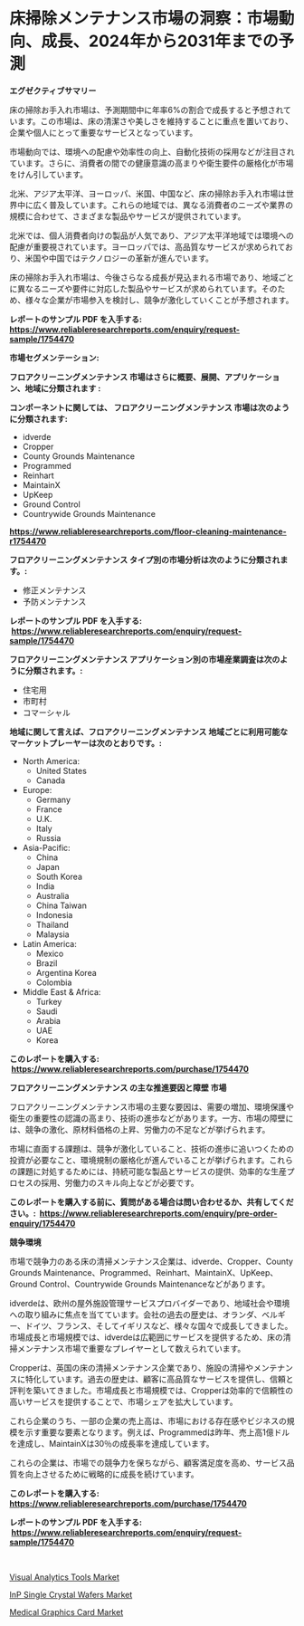 <p><h1>床掃除メンテナンス市場の洞察：市場動向、成長、2024年から2031年までの予測</h1></p><p><strong>エグゼクティブサマリー</strong></p>
<p><p>床の掃除お手入れ市場は、予測期間中に年率6%の割合で成長すると予想されています。この市場は、床の清潔さや美しさを維持することに重点を置いており、企業や個人にとって重要なサービスとなっています。</p><p>市場動向では、環境への配慮や効率性の向上、自動化技術の採用などが注目されています。さらに、消費者の間での健康意識の高まりや衛生要件の厳格化が市場をけん引しています。</p><p>北米、アジア太平洋、ヨーロッパ、米国、中国など、床の掃除お手入れ市場は世界中に広く普及しています。これらの地域では、異なる消費者のニーズや業界の規模に合わせて、さまざまな製品やサービスが提供されています。</p><p>北米では、個人消費者向けの製品が人気であり、アジア太平洋地域では環境への配慮が重要視されています。ヨーロッパでは、高品質なサービスが求められており、米国や中国ではテクノロジーの革新が進んでいます。</p><p>床の掃除お手入れ市場は、今後さらなる成長が見込まれる市場であり、地域ごとに異なるニーズや要件に対応した製品やサービスが求められています。そのため、様々な企業が市場参入を検討し、競争が激化していくことが予想されます。</p></p>
<p><strong>レポートのサンプル PDF を入手する: <a href="https://www.reliableresearchreports.com/enquiry/request-sample/1754470">https://www.reliableresearchreports.com/enquiry/request-sample/1754470</a></strong></p>
<p><strong>市場セグメンテーション:</strong></p>
<p><strong> フロアクリーニングメンテナンス 市場はさらに概要、展開、アプリケーション、地域に分類されます :</strong></p>
<p><strong>コンポーネントに関しては、 フロアクリーニングメンテナンス 市場は次のように分類されます: &nbsp;</strong></p>
<p><ul><li>idverde</li><li>Cropper</li><li>County Grounds Maintenance</li><li>Programmed</li><li>Reinhart</li><li>MaintainX</li><li>UpKeep</li><li>Ground Control</li><li>Countrywide Grounds Maintenance</li></ul></p>
<p><strong><a href="https://www.reliableresearchreports.com/floor-cleaning-maintenance-r1754470">https://www.reliableresearchreports.com/floor-cleaning-maintenance-r1754470</a></strong></p>
<p><strong> フロアクリーニングメンテナンス タイプ別の市場分析は次のように分類されます。:</strong></p>
<p><ul><li>修正メンテナンス</li><li>予防メンテナンス</li></ul></p>
<p><strong>レポートのサンプル PDF を入手する: &nbsp;<a href="https://www.reliableresearchreports.com/enquiry/request-sample/1754470">https://www.reliableresearchreports.com/enquiry/request-sample/1754470</a></strong></p>
<p><strong> フロアクリーニングメンテナンス アプリケーション別の市場産業調査は次のように分類されます。:</strong></p>
<p><ul><li>住宅用</li><li>市町村</li><li>コマーシャル</li></ul></p>
<p><strong>地域に関して言えば、フロアクリーニングメンテナンス 地域ごとに利用可能なマーケットプレーヤーは次のとおりです。:</strong></p>
<p><ul>
    <li>
        North America:
        <ul>
            <li>United States</li>
            <li>Canada</li>
        </ul>
    </li>
    <li>
        Europe:
        <ul>
            <li>Germany</li>
            <li>France</li>
            <li>U.K.</li>
            <li>Italy</li>
            <li>Russia</li>
        </ul>
    </li>
    <li>
        Asia-Pacific:
        <ul>
            <li>China</li>
            <li>Japan</li>
            <li>South Korea</li>
            <li>India</li>
            <li>Australia</li>
            <li>China Taiwan</li>
            <li>Indonesia</li>
            <li>Thailand</li>
            <li>Malaysia</li>
        </ul>
    </li>
    <li>
        Latin America:
        <ul>
            <li>Mexico</li>
            <li>Brazil</li>
            <li>Argentina Korea</li>
            <li>Colombia</li>
        </ul>
    </li>
    <li>
        Middle East & Africa:
        <ul>
            <li>Turkey</li>
            <li>Saudi</li>
            <li>Arabia</li>
            <li>UAE</li>
            <li>Korea</li>
        </ul>
    </li>
    </ul></p>
<p><strong>このレポートを購入する: &nbsp;<a href="https://www.reliableresearchreports.com/purchase/1754470">https://www.reliableresearchreports.com/purchase/1754470</a></strong></p>
<p><strong>フロアクリーニングメンテナンス の主な推進要因と障壁 市場</strong></p>
<p><p>フロアクリーニングメンテナンス市場の主要な要因は、需要の増加、環境保護や衛生の重要性の認識の高まり、技術の進歩などがあります。一方、市場の障壁には、競争の激化、原材料価格の上昇、労働力の不足などが挙げられます。</p><p>市場に直面する課題は、競争が激化していること、技術の進歩に追いつくための投資が必要なこと、環境規制の厳格化が進んでいることが挙げられます。これらの課題に対処するためには、持続可能な製品とサービスの提供、効率的な生産プロセスの採用、労働力のスキル向上などが必要です。</p></p>
<p><strong>このレポートを購入する前に、質問がある場合は問い合わせるか、共有してください。:&nbsp; <a href="https://www.reliableresearchreports.com/enquiry/pre-order-enquiry/1754470">https://www.reliableresearchreports.com/enquiry/pre-order-enquiry/1754470</a></strong></p>
<p><strong>競争環境</strong></p>
<p><p>市場で競争力のある床の清掃メンテナンス企業は、idverde、Cropper、County Grounds Maintenance、Programmed、Reinhart、MaintainX、UpKeep、Ground Control、Countrywide Grounds Maintenanceなどがあります。</p><p>idverdeは、欧州の屋外施設管理サービスプロバイダーであり、地域社会や環境への取り組みに焦点を当てています。会社の過去の歴史は、オランダ、ベルギー、ドイツ、フランス、そしてイギリスなど、様々な国々で成長してきました。市場成長と市場規模では、idverdeは広範囲にサービスを提供するため、床の清掃メンテナンス市場で重要なプレイヤーとして数えられています。</p><p>Cropperは、英国の床の清掃メンテナンス企業であり、施設の清掃やメンテナンスに特化しています。過去の歴史は、顧客に高品質なサービスを提供し、信頼と評判を築いてきました。市場成長と市場規模では、Cropperは効率的で信頼性の高いサービスを提供することで、市場シェアを拡大しています。</p><p>これら企業のうち、一部の企業の売上高は、市場における存在感やビジネスの規模を示す重要な要素となります。例えば、Programmedは昨年、売上高1億ドルを達成し、MaintainXは30％の成長率を達成しています。</p><p>これらの企業は、市場での競争力を保ちながら、顧客満足度を高め、サービス品質を向上させるために戦略的に成長を続けています。</p></p>
<p><strong>このレポートを購入する: &nbsp; <a href="https://www.reliableresearchreports.com/purchase/1754470">https://www.reliableresearchreports.com/purchase/1754470</a></strong></p>
<p><strong>レポートのサンプル PDF を入手する: &nbsp;<a href="https://www.reliableresearchreports.com/enquiry/request-sample/1754470">https://www.reliableresearchreports.com/enquiry/request-sample/1754470</a></strong><strong></strong></p>
<p>&nbsp;</p>
<p><p><a href="https://github.com/okotobwrhuteie/Market-Research-Report-List-2/blob/main/visual-analytics-tools-market.md">Visual Analytics Tools Market</a></p><p><a href="https://flame-sidecar-702.notion.site/Analyzing-InP-Single-Crystal-Wafers-Market-Global-Industry-Perspective-and-Forecast-2024-to-2031-ef95a3713c304388ad28b1b249c77b5f">InP Single Crystal Wafers Market</a></p><p><a href="https://pretty-mail-caf.notion.site/Analyzing-Medical-Graphics-Card-Market-Global-Industry-Perspective-and-Forecast-2024-to-2031-910d2a921c554ff586e47a66211f056c">Medical Graphics Card Market</a></p></p>